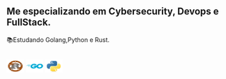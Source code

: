 ## Me especializando em Cybersecurity, Devops e FullStack.


📚Estudando Golang,Python e Rust. 

<div style="display: inline_block"><br>
  <img align="center" alt="Ricky-Rust" height="30" width="40" src="https://github.com/RickyMatos/Icons/blob/main/rust-svgrepo-com.svg">
  <img align="center" alt="Ricky-Go" height="30" width="40" src="https://github.com/devicons/devicon/blob/master/icons/go/go-original-wordmark.svg">
  <img align="center" alt="Ricky-Python" height="30" width="40" src="https://raw.githubusercontent.com/devicons/devicon/master/icons/python/python-original.svg">
</div>
